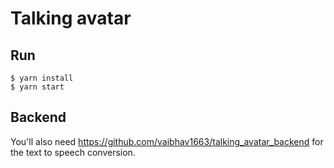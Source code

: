 # Talking avatar





## Run
```
$ yarn install
$ yarn start
```

## Backend
You'll also need https://github.com/vaibhav1663/talking_avatar_backend for the text to speech conversion.
